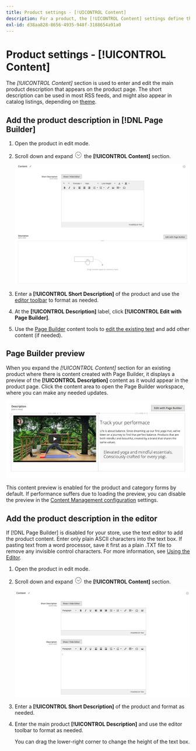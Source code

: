 ```yaml
---
title: Product settings - [!UICONTROL Content]
description: For a product, the [!UICONTROL Content] settings define the main product description that appears on the product page.
exl-id: d38aa828-8656-4935-948f-3188654a91a0
---
```

# Product settings - [!UICONTROL Content]

The _[!UICONTROL Content]_ section is used to enter and edit the main product description that appears on the product page. The short description can be used in most RSS feeds, and might also appear in catalog listings, depending on [theme](../content-design/themes.md).

## Add the product description in [!DNL Page Builder]

1. Open the product in edit mode.

1. Scroll down and expand ![Expansion selector](../assets/icon-display-expand.png) the **[!UICONTROL Content]** section.

   ![Product content](./assets/product-content.png)<!-- zoom -->

1. Enter a **[!UICONTROL Short Description]** of the product and use the [editor toolbar](../content-design/editor.md) to format as needed.

1. At the **[!UICONTROL Description]** label, click **[!UICONTROL Edit with Page Builder]**.

1. Use the [Page Builder](../page-builder/introduction.md) content tools to [edit the existing text](../page-builder/text.md) and add other content (if needed).

## Page Builder preview

When you expand the _[!UICONTROL Content]_ section for an existing product where there is content created with Page Builder, it displays a preview of the **[!UICONTROL Description]** content as it would appear in the product page. Click the content area to open the Page Builder workspace, where you can make any needed updates.

![Description preview](../page-builder/assets/pb-product-category-content-preview.png)<!-- zoom -->

This content preview is enabled for the product and category forms by default. If performance suffers due to loading the preview, you can disable the preview in the [Content Management configuration](https://docs.magento.com/user-guide/configuration/general/content-management.html#advanced-content-tools) settings.

## Add the product description in the editor

If [!DNL Page Builder] is disabled for your store, use the text editor to add the product content. Enter only plain ASCII characters into the text box. If pasting text from a word processor, save it first as a plain .TXT file to remove any invisible control characters. For more information, see [Using the Editor](../content-design/editor.md).

1. Open the product in edit mode.

1. Scroll down and expand ![Expansion selector](../assets/icon-display-expand.png) the **[!UICONTROL Content]** section.

   ![Simple product content](./assets/product-simple-content.png)<!-- zoom -->

1. Enter a **[!UICONTROL Short Description]** of the product and format as needed.

1. Enter the main product **[!UICONTROL Description]** and use the editor toolbar to format as needed.

   You can drag the lower-right corner to change the height of the text box.
